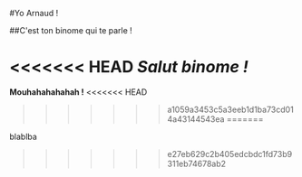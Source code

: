#Yo Arnaud !

##C'est ton binome qui te parle !

<<<<<<< HEAD
*Salut binome !*
=======
**Mouhahahahahah !**
<<<<<<< HEAD
>>>>>>> a1059a3453c5a3eeb1d1ba73cd014a43144543ea
=======

blablba
>>>>>>> e27eb629c2b405edcbdc1fd73b9311eb74678ab2
